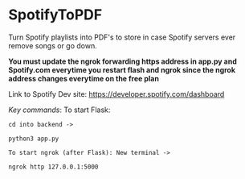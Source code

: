 # SpotifyToPDF
Turn Spotify playlists into PDF's to store in case Spotify servers ever remove songs or go down.

**You must update the ngrok forwarding https address in app.py and Spotify.com everytime you restart flash and ngrok since the ngrok address changes everytime on the free plan**

Link to Spotify Dev site: https://developer.spotify.com/dashboard

*Key commands*:
    To start Flask: 
    
    cd into backend -> 
    
    python3 app.py

    To start ngrok (after Flask): New terminal -> 
    
    ngrok http 127.0.0.1:5000
